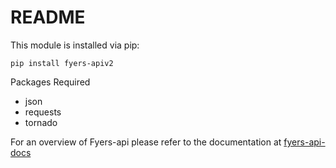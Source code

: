README
========

This module is installed via pip:

```
pip install fyers-apiv2
```

Packages Required
 - json
 - requests
 - tornado 

For an overview of Fyers-api please refer to the documentation at [fyers-api-docs](https://myapi.fyers.in/docs)
